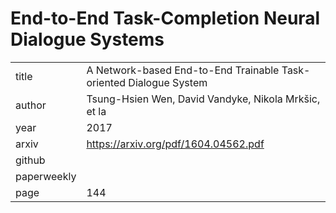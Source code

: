 # End-to-End Task-Completion Neural Dialogue Systems

|  |  |
| :--- | :--- |
| title | A Network-based End-to-End Trainable Task-oriented Dialogue System |
| author | Tsung-Hsien Wen, David Vandyke, Nikola Mrkšic, et la |
| year | 2017 |
| arxiv |   https://arxiv.org/pdf/1604.04562.pdf |
| github |  |
| paperweekly |  |
| page | 144 |
